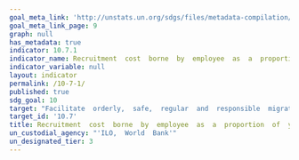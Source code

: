 ```yaml
---
goal_meta_link: 'http://unstats.un.org/sdgs/files/metadata-compilation/Metadata-Goal-10.pdf'
goal_meta_link_page: 9
graph: null
has_metadata: true
indicator: 10.7.1
indicator_name: Recruitment  cost  borne  by  employee  as  a  proportion  of  yearly  income  earned  in  country  of  destination
indicator_variable: null
layout: indicator
permalink: /10-7-1/
published: true  
sdg_goal: 10
target: "Facilitate  orderly,  safe,  regular  and  responsible  migration  and  mobility  of  people,  including  through  the  implementation  of  planned  and  well-managed  migration  policies."
target_id: '10.7'
title: Recruitment  cost  borne  by  employee  as  a  proportion  of  yearly  income  earned  in  country  of  destination
un_custodial_agency: "'ILO,  World  Bank'"
un_designated_tier: 3
---
```

